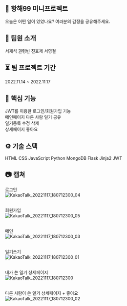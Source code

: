 ## 🚢 항해99 미니프로젝트 &nbsp; 
오늘은 어떤 일이 있었나요?  여러분의 감정을 공유해주세요.

## 👤 팀원 소개
서재석
권령빈
진효제
서영철

## ⏳ 팀 프로젝트 기간
2022.11.14 ~ 2022.11.17

## 🔑 핵심 기능
JWT를 이용한 로그인/회원가입 기능 &nbsp;&nbsp;  
메인페이지 다른 사람 일기 공유 &nbsp;&nbsp; <br/> 
일기등록 수정 삭제 &nbsp;&nbsp;  <br/> 
상세페이지 좋아요 &nbsp;&nbsp;  <br/> 


## ⚙️ 기술 스택
HTML
CSS
JavaScript
Python
MongoDB
Flask
Jinja2
JWT

## 📷 캡쳐

로그인<br/>
![KakaoTalk_20221117_180712300_04](https://user-images.githubusercontent.com/84319636/202405014-3fc0f568-bbad-499a-a3cb-451233a327d9.jpg)
<br/> <br/> 

회원가입<br/>
![KakaoTalk_20221117_180712300_05](https://user-images.githubusercontent.com/84319636/202405157-1ce0128d-cfaf-4944-aba0-a07118164bb2.jpg)
<br/> <br/> 

메인<br/>
![KakaoTalk_20221117_180712300_03](https://user-images.githubusercontent.com/84319636/202405279-416f3046-2b90-43fb-88d5-c9b38e0bd971.jpg)
<br/> <br/> 

일기쓰기<br/>
![KakaoTalk_20221117_180712300_01](https://user-images.githubusercontent.com/84319636/202405396-856c112e-85f8-4e16-8a4a-7560388085d6.jpg)
<br/> <br/>

내가 쓴 일기 상세페이지<br/>
![KakaoTalk_20221117_180712300](https://user-images.githubusercontent.com/84319636/202405541-3ef085d8-4bda-4875-a13c-e1596598fe84.jpg)
<br/> <br/>

다른 사람이 쓴 일기 상세페이지 + 좋아요<br/>
![KakaoTalk_20221117_180712300_02](https://user-images.githubusercontent.com/84319636/202405697-55202f6c-7b23-4aee-97fa-faf2e8449c08.jpg)
<br/> <br/>
